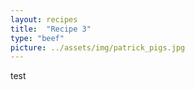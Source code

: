 ```yaml
---
layout: recipes
title:  "Recipe 3"
type: "beef"
picture: ../assets/img/patrick_pigs.jpg
---
```


test
